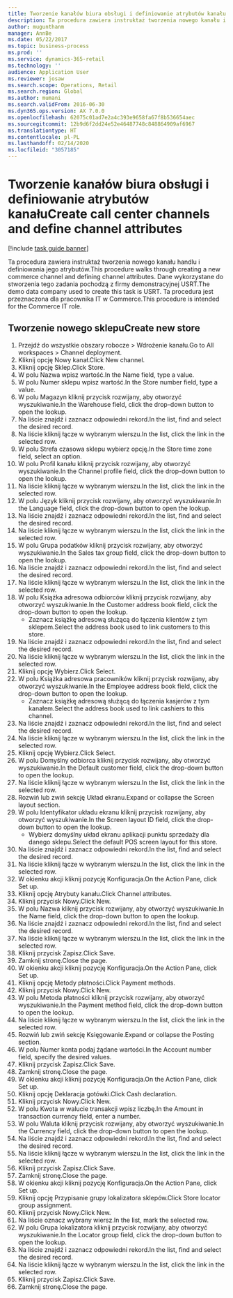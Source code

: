 ```yaml
---
title: Tworzenie kanałów biura obsługi i definiowanie atrybutów kanału
description: Ta procedura zawiera instruktaż tworzenia nowego kanału i definiowania jego atrybutów.
author: mugunthanm
manager: AnnBe
ms.date: 05/22/2017
ms.topic: business-process
ms.prod: ''
ms.service: dynamics-365-retail
ms.technology: ''
audience: Application User
ms.reviewer: josaw
ms.search.scope: Operations, Retail
ms.search.region: Global
ms.author: mumani
ms.search.validFrom: 2016-06-30
ms.dyn365.ops.version: AX 7.0.0
ms.openlocfilehash: 62075c01ad7e2a4c393e9658fa67f8b536654aec
ms.sourcegitcommit: 12b9d6f2dd24e52e46487748c848864909af6967
ms.translationtype: HT
ms.contentlocale: pl-PL
ms.lasthandoff: 02/14/2020
ms.locfileid: "3057185"
---
```

# <a name="create-call-center-channels-and-define-channel-attributes"></a><span data-ttu-id="58d38-103">Tworzenie kanałów biura obsługi i definiowanie atrybutów kanału</span><span class="sxs-lookup"><span data-stu-id="58d38-103">Create call center channels and define channel attributes</span></span>

[!include [task guide banner](../includes/task-guide-banner.md)]

<span data-ttu-id="58d38-104">Ta procedura zawiera instruktaż tworzenia nowego kanału handlu i definiowania jego atrybutów.</span><span class="sxs-lookup"><span data-stu-id="58d38-104">This procedure walks through creating a new commerce channel and defining channel attributes.</span></span> <span data-ttu-id="58d38-105">Dane wykorzystane do stworzenia tego zadania pochodzą z firmy demonstracyjnej USRT.</span><span class="sxs-lookup"><span data-stu-id="58d38-105">The demo data company used to create this task is USRT.</span></span> <span data-ttu-id="58d38-106">Ta procedura jest przeznaczona dla pracownika IT w Commerce.</span><span class="sxs-lookup"><span data-stu-id="58d38-106">This procedure is intended for the Commerce IT role.</span></span>


## <a name="create-new-store"></a><span data-ttu-id="58d38-107">Tworzenie nowego sklepu</span><span class="sxs-lookup"><span data-stu-id="58d38-107">Create new store</span></span>
1. <span data-ttu-id="58d38-108">Przejdź do wszystkie obszary robocze > Wdrożenie kanału.</span><span class="sxs-lookup"><span data-stu-id="58d38-108">Go to All workspaces > Channel deployment.</span></span>
2. <span data-ttu-id="58d38-109">Kliknij opcję Nowy kanał.</span><span class="sxs-lookup"><span data-stu-id="58d38-109">Click New channel.</span></span>
3. <span data-ttu-id="58d38-110">Kliknij opcję Sklep.</span><span class="sxs-lookup"><span data-stu-id="58d38-110">Click Store.</span></span>
4. <span data-ttu-id="58d38-111">W polu Nazwa wpisz wartość.</span><span class="sxs-lookup"><span data-stu-id="58d38-111">In the Name field, type a value.</span></span>
5. <span data-ttu-id="58d38-112">W polu Numer sklepu wpisz wartość.</span><span class="sxs-lookup"><span data-stu-id="58d38-112">In the Store number field, type a value.</span></span>
6. <span data-ttu-id="58d38-113">W polu Magazyn kliknij przycisk rozwijany, aby otworzyć wyszukiwanie.</span><span class="sxs-lookup"><span data-stu-id="58d38-113">In the Warehouse field, click the drop-down button to open the lookup.</span></span>
7. <span data-ttu-id="58d38-114">Na liście znajdź i zaznacz odpowiedni rekord.</span><span class="sxs-lookup"><span data-stu-id="58d38-114">In the list, find and select the desired record.</span></span>
8. <span data-ttu-id="58d38-115">Na liście kliknij łącze w wybranym wierszu.</span><span class="sxs-lookup"><span data-stu-id="58d38-115">In the list, click the link in the selected row.</span></span>
9. <span data-ttu-id="58d38-116">W polu Strefa czasowa sklepu wybierz opcję.</span><span class="sxs-lookup"><span data-stu-id="58d38-116">In the Store time zone field, select an option.</span></span>
10. <span data-ttu-id="58d38-117">W polu Profil kanału kliknij przycisk rozwijany, aby otworzyć wyszukiwanie.</span><span class="sxs-lookup"><span data-stu-id="58d38-117">In the Channel profile field, click the drop-down button to open the lookup.</span></span>
11. <span data-ttu-id="58d38-118">Na liście kliknij łącze w wybranym wierszu.</span><span class="sxs-lookup"><span data-stu-id="58d38-118">In the list, click the link in the selected row.</span></span>
12. <span data-ttu-id="58d38-119">W polu Język kliknij przycisk rozwijany, aby otworzyć wyszukiwanie.</span><span class="sxs-lookup"><span data-stu-id="58d38-119">In the Language field, click the drop-down button to open the lookup.</span></span>
13. <span data-ttu-id="58d38-120">Na liście znajdź i zaznacz odpowiedni rekord.</span><span class="sxs-lookup"><span data-stu-id="58d38-120">In the list, find and select the desired record.</span></span>
14. <span data-ttu-id="58d38-121">Na liście kliknij łącze w wybranym wierszu.</span><span class="sxs-lookup"><span data-stu-id="58d38-121">In the list, click the link in the selected row.</span></span>
15. <span data-ttu-id="58d38-122">W polu Grupa podatków kliknij przycisk rozwijany, aby otworzyć wyszukiwanie.</span><span class="sxs-lookup"><span data-stu-id="58d38-122">In the Sales tax group field, click the drop-down button to open the lookup.</span></span>
16. <span data-ttu-id="58d38-123">Na liście znajdź i zaznacz odpowiedni rekord.</span><span class="sxs-lookup"><span data-stu-id="58d38-123">In the list, find and select the desired record.</span></span>
17. <span data-ttu-id="58d38-124">Na liście kliknij łącze w wybranym wierszu.</span><span class="sxs-lookup"><span data-stu-id="58d38-124">In the list, click the link in the selected row.</span></span>
18. <span data-ttu-id="58d38-125">W polu Książka adresowa odbiorców kliknij przycisk rozwijany, aby otworzyć wyszukiwanie.</span><span class="sxs-lookup"><span data-stu-id="58d38-125">In the Customer address book field, click the drop-down button to open the lookup.</span></span>
    * <span data-ttu-id="58d38-126">Zaznacz książkę adresową służącą do łączenia klientów z tym sklepem.</span><span class="sxs-lookup"><span data-stu-id="58d38-126">Select the address book used to link customers to this store.</span></span>  
19. <span data-ttu-id="58d38-127">Na liście znajdź i zaznacz odpowiedni rekord.</span><span class="sxs-lookup"><span data-stu-id="58d38-127">In the list, find and select the desired record.</span></span>
20. <span data-ttu-id="58d38-128">Na liście kliknij łącze w wybranym wierszu.</span><span class="sxs-lookup"><span data-stu-id="58d38-128">In the list, click the link in the selected row.</span></span>
21. <span data-ttu-id="58d38-129">Kliknij opcję Wybierz.</span><span class="sxs-lookup"><span data-stu-id="58d38-129">Click Select.</span></span>
22. <span data-ttu-id="58d38-130">W polu Książka adresowa pracowników kliknij przycisk rozwijany, aby otworzyć wyszukiwanie.</span><span class="sxs-lookup"><span data-stu-id="58d38-130">In the Employee address book field, click the drop-down button to open the lookup.</span></span>
    * <span data-ttu-id="58d38-131">Zaznacz książkę adresową służącą do łączenia kasjerów z tym kanałem.</span><span class="sxs-lookup"><span data-stu-id="58d38-131">Select the address book used to link cashiers to this channel.</span></span>  
23. <span data-ttu-id="58d38-132">Na liście znajdź i zaznacz odpowiedni rekord.</span><span class="sxs-lookup"><span data-stu-id="58d38-132">In the list, find and select the desired record.</span></span>
24. <span data-ttu-id="58d38-133">Na liście kliknij łącze w wybranym wierszu.</span><span class="sxs-lookup"><span data-stu-id="58d38-133">In the list, click the link in the selected row.</span></span>
25. <span data-ttu-id="58d38-134">Kliknij opcję Wybierz.</span><span class="sxs-lookup"><span data-stu-id="58d38-134">Click Select.</span></span>
26. <span data-ttu-id="58d38-135">W polu Domyślny odbiorca kliknij przycisk rozwijany, aby otworzyć wyszukiwanie.</span><span class="sxs-lookup"><span data-stu-id="58d38-135">In the Default customer field, click the drop-down button to open the lookup.</span></span>
27. <span data-ttu-id="58d38-136">Na liście kliknij łącze w wybranym wierszu.</span><span class="sxs-lookup"><span data-stu-id="58d38-136">In the list, click the link in the selected row.</span></span>
28. <span data-ttu-id="58d38-137">Rozwiń lub zwiń sekcję Układ ekranu.</span><span class="sxs-lookup"><span data-stu-id="58d38-137">Expand or collapse the Screen layout section.</span></span>
29. <span data-ttu-id="58d38-138">W polu Identyfikator układu ekranu kliknij przycisk rozwijany, aby otworzyć wyszukiwanie.</span><span class="sxs-lookup"><span data-stu-id="58d38-138">In the Screen layout ID field, click the drop-down button to open the lookup.</span></span>
    * <span data-ttu-id="58d38-139">Wybierz domyślny układ ekranu aplikacji punktu sprzedaży dla danego sklepu.</span><span class="sxs-lookup"><span data-stu-id="58d38-139">Select the default POS screen layout for this store.</span></span>  
30. <span data-ttu-id="58d38-140">Na liście znajdź i zaznacz odpowiedni rekord.</span><span class="sxs-lookup"><span data-stu-id="58d38-140">In the list, find and select the desired record.</span></span>
31. <span data-ttu-id="58d38-141">Na liście kliknij łącze w wybranym wierszu.</span><span class="sxs-lookup"><span data-stu-id="58d38-141">In the list, click the link in the selected row.</span></span>
32. <span data-ttu-id="58d38-142">W okienku akcji kliknij pozycję Konfiguracja.</span><span class="sxs-lookup"><span data-stu-id="58d38-142">On the Action Pane, click Set up.</span></span>
33. <span data-ttu-id="58d38-143">Kliknij opcję Atrybuty kanału.</span><span class="sxs-lookup"><span data-stu-id="58d38-143">Click Channel attributes.</span></span>
34. <span data-ttu-id="58d38-144">Kliknij przycisk Nowy.</span><span class="sxs-lookup"><span data-stu-id="58d38-144">Click New.</span></span>
35. <span data-ttu-id="58d38-145">W polu Nazwa kliknij przycisk rozwijany, aby otworzyć wyszukiwanie.</span><span class="sxs-lookup"><span data-stu-id="58d38-145">In the Name field, click the drop-down button to open the lookup.</span></span>
36. <span data-ttu-id="58d38-146">Na liście znajdź i zaznacz odpowiedni rekord.</span><span class="sxs-lookup"><span data-stu-id="58d38-146">In the list, find and select the desired record.</span></span>
37. <span data-ttu-id="58d38-147">Na liście kliknij łącze w wybranym wierszu.</span><span class="sxs-lookup"><span data-stu-id="58d38-147">In the list, click the link in the selected row.</span></span>
38. <span data-ttu-id="58d38-148">Kliknij przycisk Zapisz.</span><span class="sxs-lookup"><span data-stu-id="58d38-148">Click Save.</span></span>
39. <span data-ttu-id="58d38-149">Zamknij stronę.</span><span class="sxs-lookup"><span data-stu-id="58d38-149">Close the page.</span></span>
40. <span data-ttu-id="58d38-150">W okienku akcji kliknij pozycję Konfiguracja.</span><span class="sxs-lookup"><span data-stu-id="58d38-150">On the Action Pane, click Set up.</span></span>
41. <span data-ttu-id="58d38-151">Kliknij opcję Metody płatności.</span><span class="sxs-lookup"><span data-stu-id="58d38-151">Click Payment methods.</span></span>
42. <span data-ttu-id="58d38-152">Kliknij przycisk Nowy.</span><span class="sxs-lookup"><span data-stu-id="58d38-152">Click New.</span></span>
43. <span data-ttu-id="58d38-153">W polu Metoda płatności kliknij przycisk rozwijany, aby otworzyć wyszukiwanie.</span><span class="sxs-lookup"><span data-stu-id="58d38-153">In the Payment method field, click the drop-down button to open the lookup.</span></span>
44. <span data-ttu-id="58d38-154">Na liście kliknij łącze w wybranym wierszu.</span><span class="sxs-lookup"><span data-stu-id="58d38-154">In the list, click the link in the selected row.</span></span>
45. <span data-ttu-id="58d38-155">Rozwiń lub zwiń sekcję Księgowanie.</span><span class="sxs-lookup"><span data-stu-id="58d38-155">Expand or collapse the Posting section.</span></span>
46. <span data-ttu-id="58d38-156">W polu Numer konta podaj żądane wartości.</span><span class="sxs-lookup"><span data-stu-id="58d38-156">In the Account number field, specify the desired values.</span></span>
47. <span data-ttu-id="58d38-157">Kliknij przycisk Zapisz.</span><span class="sxs-lookup"><span data-stu-id="58d38-157">Click Save.</span></span>
48. <span data-ttu-id="58d38-158">Zamknij stronę.</span><span class="sxs-lookup"><span data-stu-id="58d38-158">Close the page.</span></span>
49. <span data-ttu-id="58d38-159">W okienku akcji kliknij pozycję Konfiguracja.</span><span class="sxs-lookup"><span data-stu-id="58d38-159">On the Action Pane, click Set up.</span></span>
50. <span data-ttu-id="58d38-160">Kliknij opcję Deklaracja gotówki.</span><span class="sxs-lookup"><span data-stu-id="58d38-160">Click Cash declaration.</span></span>
51. <span data-ttu-id="58d38-161">Kliknij przycisk Nowy.</span><span class="sxs-lookup"><span data-stu-id="58d38-161">Click New.</span></span>
52. <span data-ttu-id="58d38-162">W polu Kwota w walucie transakcji wpisz liczbę.</span><span class="sxs-lookup"><span data-stu-id="58d38-162">In the Amount in transaction currency field, enter a number.</span></span>
53. <span data-ttu-id="58d38-163">W polu Waluta kliknij przycisk rozwijany, aby otworzyć wyszukiwanie.</span><span class="sxs-lookup"><span data-stu-id="58d38-163">In the Currency field, click the drop-down button to open the lookup.</span></span>
54. <span data-ttu-id="58d38-164">Na liście znajdź i zaznacz odpowiedni rekord.</span><span class="sxs-lookup"><span data-stu-id="58d38-164">In the list, find and select the desired record.</span></span>
55. <span data-ttu-id="58d38-165">Na liście kliknij łącze w wybranym wierszu.</span><span class="sxs-lookup"><span data-stu-id="58d38-165">In the list, click the link in the selected row.</span></span>
56. <span data-ttu-id="58d38-166">Kliknij przycisk Zapisz.</span><span class="sxs-lookup"><span data-stu-id="58d38-166">Click Save.</span></span>
57. <span data-ttu-id="58d38-167">Zamknij stronę.</span><span class="sxs-lookup"><span data-stu-id="58d38-167">Close the page.</span></span>
58. <span data-ttu-id="58d38-168">W okienku akcji kliknij pozycję Konfiguracja.</span><span class="sxs-lookup"><span data-stu-id="58d38-168">On the Action Pane, click Set up.</span></span>
59. <span data-ttu-id="58d38-169">Kliknij opcję Przypisanie grupy lokalizatora sklepów.</span><span class="sxs-lookup"><span data-stu-id="58d38-169">Click Store locator group assignment.</span></span>
60. <span data-ttu-id="58d38-170">Kliknij przycisk Nowy.</span><span class="sxs-lookup"><span data-stu-id="58d38-170">Click New.</span></span>
61. <span data-ttu-id="58d38-171">Na liście oznacz wybrany wiersz.</span><span class="sxs-lookup"><span data-stu-id="58d38-171">In the list, mark the selected row.</span></span>
62. <span data-ttu-id="58d38-172">W polu Grupa lokalizatora kliknij przycisk rozwijany, aby otworzyć wyszukiwanie.</span><span class="sxs-lookup"><span data-stu-id="58d38-172">In the Locator group field, click the drop-down button to open the lookup.</span></span>
63. <span data-ttu-id="58d38-173">Na liście znajdź i zaznacz odpowiedni rekord.</span><span class="sxs-lookup"><span data-stu-id="58d38-173">In the list, find and select the desired record.</span></span>
64. <span data-ttu-id="58d38-174">Na liście kliknij łącze w wybranym wierszu.</span><span class="sxs-lookup"><span data-stu-id="58d38-174">In the list, click the link in the selected row.</span></span>
65. <span data-ttu-id="58d38-175">Kliknij przycisk Zapisz.</span><span class="sxs-lookup"><span data-stu-id="58d38-175">Click Save.</span></span>
66. <span data-ttu-id="58d38-176">Zamknij stronę.</span><span class="sxs-lookup"><span data-stu-id="58d38-176">Close the page.</span></span>

